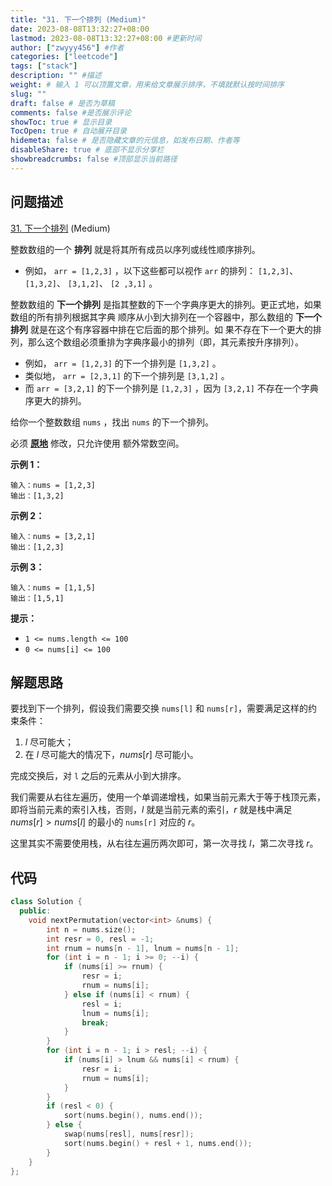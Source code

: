 ```yaml
---
title: "31. 下一个排列 (Medium)"
date: 2023-08-08T13:32:27+08:00
lastmod: 2023-08-08T13:32:27+08:00 #更新时间
author: ["zwyyy456"] #作者
categories: ["leetcode"]
tags: ["stack"]
description: "" #描述
weight: # 输入 1 可以顶置文章，用来给文章展示排序，不填就默认按时间排序
slug: ""
draft: false # 是否为草稿
comments: false #是否展示评论
showToc: true # 显示目录
TocOpen: true # 自动展开目录
hidemeta: false # 是否隐藏文章的元信息，如发布日期、作者等
disableShare: true # 底部不显示分享栏
showbreadcrumbs: false #顶部显示当前路径
---
```

## 问题描述
[31. 下一个排列][link] (Medium)

[link]: https://leetcode.cn/problems/next-permutation/

整数数组的一个 **排列**  就是将其所有成员以序列或线性顺序排列。

- 例如， `arr = [1,2,3]` ，以下这些都可以视作 `arr` 的排列： `[1,2,3]`、 `[1,3,2]`、 `[3,1,2]`、 `[2
,3,1]` 。

整数数组的 **下一个排列** 是指其整数的下一个字典序更大的排列。更正式地，如果数组的所有排列根据其字典
顺序从小到大排列在一个容器中，那么数组的 **下一个排列** 就是在这个有序容器中排在它后面的那个排列。如
果不存在下一个更大的排列，那么这个数组必须重排为字典序最小的排列（即，其元素按升序排列）。

- 例如， `arr = [1,2,3]` 的下一个排列是 `[1,3,2]` 。
- 类似地， `arr = [2,3,1]` 的下一个排列是 `[3,1,2]` 。
- 而 `arr = [3,2,1]` 的下一个排列是 `[1,2,3]` ，因为 `[3,2,1]` 不存在一个字典序更大的排列。

给你一个整数数组 `nums` ，找出 `nums` 的下一个排列。

必须 **[原地](https://baike.baidu.com/item/%E5%8E%9F%E5%9C%B0%E7%AE%97%E6%B3%95)** 修改，只允许使用
额外常数空间。

**示例 1：**

```
输入：nums = [1,2,3]
输出：[1,3,2]

```

**示例 2：**

```
输入：nums = [3,2,1]
输出：[1,2,3]

```

**示例 3：**

```
输入：nums = [1,1,5]
输出：[1,5,1]

```

**提示：**

- `1 <= nums.length <= 100`
- `0 <= nums[i] <= 100`

## 解题思路

要找到下一个排列，假设我们需要交换 `nums[l]` 和 `nums[r]`，需要满足这样的约束条件：

1. $l$ 尽可能大；
2. 在 $l$ 尽可能大的情况下，$nums[r]$ 尽可能小。

完成交换后，对 `l` 之后的元素从小到大排序。

我们需要从右往左遍历，使用一个单调递增栈，如果当前元素大于等于栈顶元素，即将当前元素的索引入栈，否则，$l$ 就是当前元素的索引，$r$ 就是栈中满足 $nums[r] > nums[l]$ 的最小的 `nums[r]` 对应的 $r$。

这里其实不需要使用栈，从右往左遍历两次即可，第一次寻找 $l$，第二次寻找 $r$。

## 代码

```cpp
class Solution {
  public:
    void nextPermutation(vector<int> &nums) {
        int n = nums.size();
        int resr = 0, resl = -1;
        int rnum = nums[n - 1], lnum = nums[n - 1];
        for (int i = n - 1; i >= 0; --i) {
            if (nums[i] >= rnum) {
                resr = i;
                rnum = nums[i];
            } else if (nums[i] < rnum) {
                resl = i;
                lnum = nums[i];
                break;
            }
        }
        for (int i = n - 1; i > resl; --i) {
            if (nums[i] > lnum && nums[i] < rnum) {
                resr = i;
                rnum = nums[i];
            }
        }
        if (resl < 0) {
            sort(nums.begin(), nums.end());
        } else {
            swap(nums[resl], nums[resr]);
            sort(nums.begin() + resl + 1, nums.end());
        }
    }
};
```

